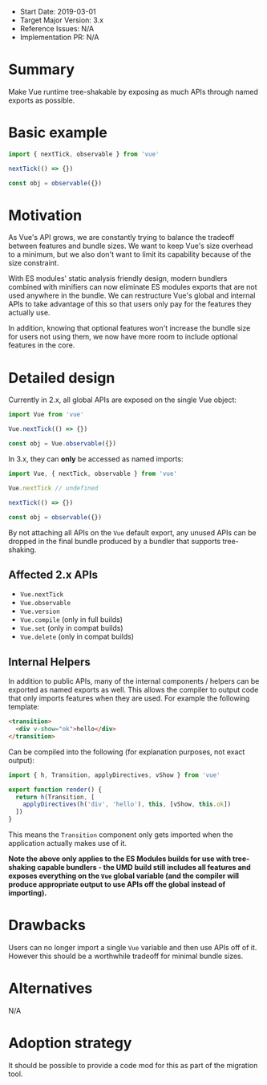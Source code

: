 - Start Date: 2019-03-01
- Target Major Version: 3.x
- Reference Issues: N/A
- Implementation PR: N/A

# Summary

Make Vue runtime tree-shakable by exposing as much APIs through named exports as possible.

# Basic example

``` js
import { nextTick, observable } from 'vue'

nextTick(() => {})

const obj = observable({})
```

# Motivation

As Vue's API grows, we are constantly trying to balance the tradeoff between features and bundle sizes. We want to keep Vue's size overhead to a minimum, but we also don't want to limit its capability because of the size constraint.

With ES modules' static analysis friendly design, modern bundlers combined with minifiers can now eliminate ES modules exports that are not used anywhere in the bundle. We can restructure Vue's global and internal APIs to take advantage of this so that users only pay for the features they actually use.

In addition, knowing that optional features won't increase the bundle size for users not using them, we now have more room to include optional features in the core.

# Detailed design

Currently in 2.x, all global APIs are exposed on the single Vue object:

``` js
import Vue from 'vue'

Vue.nextTick(() => {})

const obj = Vue.observable({})
```

In 3.x, they can **only** be accessed as named imports:

``` js
import Vue, { nextTick, observable } from 'vue'

Vue.nextTick // undefined

nextTick(() => {})

const obj = observable({})
```

By not attaching all APIs on the `Vue` default export, any unused APIs can be dropped in the final bundle produced by a bundler that supports tree-shaking.

## Affected 2.x APIs

- `Vue.nextTick`
- `Vue.observable`
- `Vue.version`
- `Vue.compile` (only in full builds)
- `Vue.set` (only in compat builds)
- `Vue.delete` (only in compat builds)

## Internal Helpers

In addition to public APIs, many of the internal components / helpers can be exported as named exports as well. This allows the compiler to output code that only imports features when they are used. For example the following template:

``` html
<transition>
  <div v-show="ok">hello</div>
</transition>
```

Can be compiled into the following (for explanation purposes, not exact output):

``` js
import { h, Transition, applyDirectives, vShow } from 'vue'

export function render() {
  return h(Transition, [
    applyDirectives(h('div', 'hello'), this, [vShow, this.ok])
  ])
}
```

This means the `Transition` component only gets imported when the application actually makes use of it.

**Note the above only applies to the ES Modules builds for use with tree-shaking capable bundlers - the UMD build still includes all features and exposes everything on the `Vue` global variable (and the compiler will produce appropriate output to use APIs off the global instead of importing).**

# Drawbacks

Users can no longer import a single `Vue` variable and then use APIs off of it. However this should be a worthwhile tradeoff for minimal bundle sizes.

# Alternatives

N/A

# Adoption strategy

It should be possible to provide a code mod for this as part of the migration tool.
